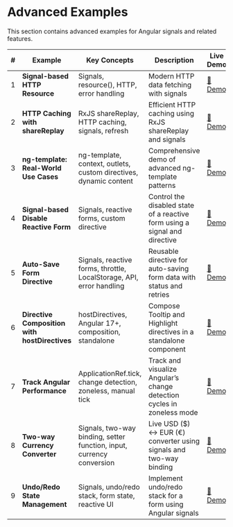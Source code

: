 # Advanced Examples

This section contains advanced examples for Angular signals and related features.

| # | Example | Key Concepts | Description | Live Demo |
|---|---------|-------------|-------------|-----------|
| 1 | **Signal-based HTTP Resource** | Signals, resource(), HTTP, error handling | Modern HTTP data fetching with signals | [🔗 Demo](https://angular-signal-examples.netlify.app/advanced/advanced-example-1) |
| 2 | **HTTP Caching with shareReplay** | RxJS shareReplay, HTTP caching, signals, refresh | Efficient HTTP caching using RxJS shareReplay and signals | [🔗 Demo](https://angular-signal-examples.netlify.app/advanced/advanced-example-2) |
| 3 | **ng-template: Real-World Use Cases** | ng-template, context, outlets, custom directives, dynamic content | Comprehensive demo of advanced ng-template patterns | [🔗 Demo](https://angular-signal-examples.netlify.app/advanced/advanced-example3) |
| 4 | **Signal-based Disable Reactive Form** | Signals, reactive forms, custom directive | Control the disabled state of a reactive form using a signal and directive | [🔗 Demo](https://angular-signal-examples.netlify.app/advanced/example4) |
| 5 | **Auto-Save Form Directive** | Signals, reactive forms, throttle, LocalStorage, API, error handling | Reusable directive for auto-saving form data with status and retries | [🔗 Demo](https://angular-signal-examples.netlify.app/advanced/example5) |
| 6 | **Directive Composition with hostDirectives** | hostDirectives, Angular 17+, composition, standalone | Compose Tooltip and Highlight directives in a standalone component | [🔗 Demo](https://angular-signal-examples.netlify.app/advanced/example6) |
| 7 | **Track Angular Performance** | ApplicationRef.tick, change detection, zoneless, manual tick | Track and visualize Angular’s change detection cycles in zoneless mode | [🔗 Demo](https://angular-signal-examples.netlify.app/advanced/example7) |
| 8 | **Two-way Currency Converter** | Signals, two-way binding, setter function, input, currency conversion | Live USD ($) ↔ EUR (€) converter using signals and two-way binding | [🔗 Demo](https://angular-signal-examples.netlify.app/advanced/example8) |
| 9 | **Undo/Redo State Management** | Signals, undo/redo stack, form state, reactive UI | Implement undo/redo stack for a form using Angular signals | [🔗 Demo](https://angular-signal-examples.netlify.app/advanced/example9) |
